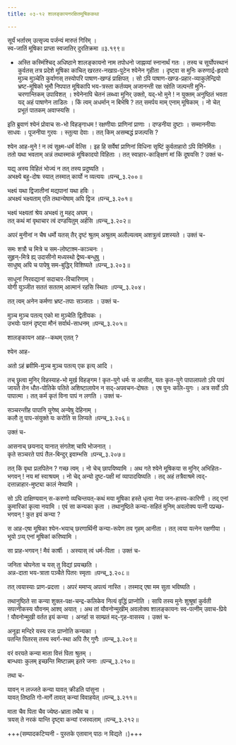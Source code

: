 ```yaml
---
title: ०३-१२ शालङ्कायनरक्षितमूषिककथा

---
```

सूर्यं भर्तारम् उत्सृज्य पर्जन्यं मारुतं गिरिम् ।  
स्व-जातिं मूषिका प्राप्ता स्वजातिर् दुरतिक्रमा ॥३.१९९॥  

  - अस्ति कस्मिंश्चिद् अधिष्ठाने शालङ्कायनो नाम तपोधनो जाह्नव्यां स्नानार्थं गतः । तस्य च सूर्योपस्थानं कुर्वतस् तत्र प्रदेशे मूषिका काचित् खरतर-नखाग्र-पुटेन श्येनेन गृहीता । दृष्ट्वा स मुनिः करुणार्द्र-हृदयो मुञ्च मुञ्चेति कुर्वाणस् तस्योपरि पाषाण-खण्डं प्राक्षिपत् । सो ऽपि पाषाण-खण्ड-प्रहार-व्याकुलेन्द्रियो भ्रष्ट-मूषिको भूमौ निपपात मूषिकापि भय-त्रस्ता कर्तव्यम् अजानन्ती रक्ष रक्षेति जल्पन्ती मुनि-चरणान्तिकम् उपाविशत् । श्येनेनापि चेतनं लब्ध्वा मुनिर् उक्तो, यद्-भो मुने ! न युक्तम् अनुष्ठितं भवता यद् अहं पाषाणेन ताडितः । किं त्वम् अधर्मान् न बिभेषि ? तत् समर्पय माम् एनाम् मूषिकाम् । नो चेत् प्रभूतं पातकम् अवाप्स्यसि ।  

इति ब्रुवाणं श्येनं प्रोवाच सः-भो विहङ्गाधम ! रक्षणीयाः प्राणिनां प्राणाः । दण्डनीया दुष्टाः । सम्माननीयाः साधवः । पूजनीया गुरवः । स्तुत्या देवाः । तत् किम् असम्बद्धं प्रजल्पसि ?  

श्येन आह-मुने ! न त्वं सूक्ष्म-धर्मं वेत्सि । इह हि सर्वेषां प्राणिनां विधिना सृष्टिं कुर्वताहारो ऽपि विनिर्मितः । ततो यथा भवताम् अन्नं तथास्माकं मूषिकादयो विहिताः । तत् स्वाहार-काङ्क्षिणं मां किं दूषयसि ? उक्तं च-  

यद्य् अस्य विहितं भोज्यं न तत् तस्य प्रदुष्यति ।  
अभक्ष्ये बहु-दोषः स्यात् तस्मात् कार्यो न व्यत्ययः ॥पन्च्_३.२००॥  

भक्ष्यं यथा द्विजातीनां मद्यपानां यथा हविः ।  
अभक्ष्यं भक्ष्यताम् एति तथान्येषाम् अपि द्विज ॥पन्च्_३.२०१॥  

भक्ष्यं भक्ष्यतां श्रेय अभक्ष्यं तु महद् अघम् ।  
तत् कथं मां वृथाचार त्वं दण्डयितुम् अर्हसि ॥पन्च्_३.२०२॥  

अपरं मुनीनां न चैष धर्मो यतस् तैर् दृष्टं श्रुतम् अश्रुतम् अलौल्यत्वम् अशत्रुत्वं प्रशस्यते । उक्तं च-  

समः शत्रौ च मित्रे च सम-लोष्टाश्म-काञ्चनः ।  
सुहृन्-मित्रे ह्य् उदासीनो मध्यस्थो द्वेष्य-बन्धुषु ।  
साधुष्व् अपि च पापेषु सम-बुद्धिर् विशिष्यते ॥पन्च्_३.२०३॥  

साधूनां निरवद्यानां सदाचार-विचारिणाम् ।  
योगी युञ्जीत सततं सततम् आत्मानं रहसि स्थितः ॥पन्च्_३.२०४।  

तत् त्वम् अनेन कर्मणा भ्रष्ट-तपाः सञ्जातः । उक्तं च-  

मुञ्च मुञ्च पतत्य् एको मा मुञ्चेति द्वितीयकः ।  
उभयोः पतनं दृष्ट्वा मौनं सर्वार्थ-साधनम् ॥पन्च्_३.२०५॥  

शालङ्कायन आह--कथम् एतत् ?  

श्येन आह-  

<div class="js_include" includetitle="true" newlevelforh1="3" unfilled url="../03-13_trimunikathA/"></div>

अतो ऽहं ब्रवीमि-मुञ्च मुञ्च पतत्य् एक इत्य् आदि ।  

तच् छ्रुत्वा मुनिर् विहस्याह-भो मूर्ख विहङ्गम ! कृत-युगे धर्मः स आसीत्, यतः कृत-युगे पापालापतो ऽपि पापं जायते तेन धौत-पोतिके पतिते अशिष्टालापेन न सद्-अपवचन-दोषतः । एष पुनः कलि-युगः । अत्र सर्वो ऽपि पापात्मा । तत् कर्म कृतं विना पापं न लगति । उक्तं च-  

सञ्चरन्तीह पापानि युगेष्व् अन्येषु देहिनाम् ।  
कलौ तु पाप-संयुक्ते यः करोति स लिप्यते ॥पन्च्_३.२०६॥  

उक्तं च-  

आसनाच् छयनाद् यानात् संगतेश् चापि भोजनात् ।  
कृते सञ्चरते पापं तैल-बिन्दुर् इवाम्भसि ॥पन्च्_३.२०७॥  

तत् किं वृथा प्रलपितेन ? गच्छ त्वम् । नो चेच् छापयिष्यामि । अथ गते श्येने मूषिकया स मुनिर् अभिहितः-भगवन् ! नय मां स्वाश्रयम् । नो चेद् अन्यो दुष्ट-पक्षी मां व्यापादयिष्यति । तद् अहं तत्रैवाश्रमे त्वद्-दत्तान्नाहार-मुष्ट्या कालं नेष्यामि ।  

सो ऽपि दाक्षिण्यवान् स-करुणो व्यचिन्तयत्-कथं मया मूषिका हस्ते धृत्वा नेया जन-हास्य-कारिणी । तद् एनां कुमारिकां कृत्वा नयामि । एवं सा कन्यका कृता । तथानुष्ठिते कन्या-सहितं मुनिम् अवलोक्य पत्नी पप्रच्छ-भगवन् ! कुत इयं कन्या ?  

स आह-एषा मूषिका श्येन-भयाच् छरणार्थिनी कन्या-रूपेण तव गृहम् आनीता । तत् त्वया यत्नेन रक्षणीया । भूयो ऽप्य् एनां मूषिकां करिष्यामि ।  

सा प्राह-भगवन् ! मैवं कार्षीः । अस्यास् त्वं धर्म-पिता । उक्तं च-  

जनिता चोपनेता च यस् तु विद्यां प्रयच्छति ।  
अन्न-दाता भय-त्राता पञ्चैते पितरः स्मृताः ॥पन्च्_३.२०८॥  

तत् त्वयास्याः प्राण-प्रदत्ता । अपरं ममाप्य् अपत्यं नास्ति । तस्माद् एषा मम सुता भविष्यति ।  

तथानुष्ठिते सा कन्या शुक्ल-पक्ष-चन्द्र-कलिकेव नित्यं वृद्धिं प्राप्नोति । सापि तस्य मुनेः शुश्रूषां कुर्वती सपत्नीकस्य यौवनम् आश्व् अयात् । अथ तां यौवनोन्मुखीम् अवलोक्य शालङ्कायनः स्व-पत्नीम् उवाच-प्रिये ! यौवनोन्मुखी वर्तत इयं कन्या । अनर्हा स साम्प्रतं मद्-गृह-वासस्य । उक्तं च-  

अनूढा मन्दिरे यस्य रजः प्राप्नोति कन्यका ।  
पतन्ति पितरस् तस्य स्वर्ग-स्था अपि तैर् गुणैः ॥पन्च्_३.२०९॥  

वरं वरयते कन्या माता वित्तं पिता श्रुतम् ।  
बान्धवाः कुलम् इच्छन्ति मिष्टान्नम् इतरे जनाः ॥पन्च्_३.२१०॥  

तथा च-  

यावन् न लज्जते कन्या यावत् क्रीडति पांसुना ।  
यावत् तिष्ठति गो-मार्गे तावत् कन्यां विवाहयेत् ॥पन्च्_३.२११॥  

माता चैव पिता चैव ज्येष्ठ-भ्राता तथैव च ।  
त्रयस् ते नरकं यान्ति दृष्ट्वा कन्यां रजस्वलाम् ॥पन्च्_३.२१२॥  

+++(सम्पादकटिप्पनी - पुस्तके एतावान् पाठः न विद्यते ।)+++